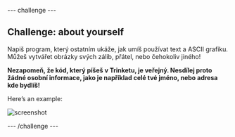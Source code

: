 \--- challenge \---

## Challenge: about yourself

Napiš program, který ostatním ukáže, jak umíš používat text a ASCII grafiku. Můžeš vytvářet obrázky svých zálib, přátel, nebo čehokoliv jiného!

**Nezapomeň, že kód, který píšeš v Trinketu, je veřejný. Nesdílej proto žádné osobní informace, jako je například celé tvé jméno, nebo adresa kde bydlíš!**

Here’s an example:

![screenshot](images/me-about.png)

\--- /challenge \---